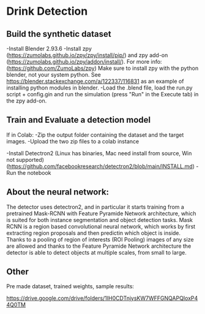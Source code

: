 # Drink Detection

## Build the synthetic dataset

-Install Blender 2.93.6
-Install zpy (https://zumolabs.github.io/zpy/zpy/install/pip/) and zpy add-on (https://zumolabs.github.io/zpy/addon/install/). For more info: (https://github.com/ZumoLabs/zpy)
Make sure to install zpy with the python blender, not your system python.
See https://blender.stackexchange.com/a/122337/116831 as an example of installing python modules in blender.
-Load the .blend file, load the run.py script + config.gin and run the simulation (press "Run" in the Execute tab) in the zpy add-on.

## Train and Evaluate a detection model

If in Colab:
    -Zip the output folder containing the dataset and the target images.
    -Upload the two zip files to a colab instance

-Install Detectron2 (Linux has binaries, Mac need install from source, Win not supported) (https://github.com/facebookresearch/detectron2/blob/main/INSTALL.md)
-Run the notebook


## About the neural network:

The detector uses detectron2, and in particular it starts training from a pretrained Mask-RCNN with Feature Pyramide Network architecture, which is suited for both instance segmentation and object detection tasks.
Mask RCNN is a region based convolutional neural network, which works by first extracting region proposals and then predictin which object is inside. Thanks to a pooling of region of interests (ROI Pooling) images of any size are allowed and thanks to the Feature Pyramide Network architecture the detector is able to detect objects at multiple scales, from small to large.


## Other

Pre made dataset, trained weights, sample results:

https://drive.google.com/drive/folders/1IH0CDTnjysKW7WFFGNQAPQIoxP44Q0TM 